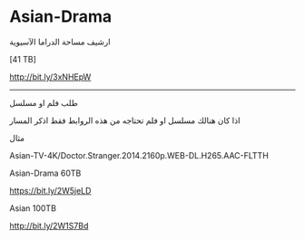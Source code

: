 # Asian-Drama

ارشيف مساحة الدراما الآسيوية

  [41 TB] 

http://bit.ly/3xNHEpW

------------

طلب فلم او مسلسل 

اذا كان هنالك مسلسل او فلم تحتاجه من هذه الروابط فقط اذكر المسار 

مثال 

Asian-TV-4K/Doctor.Stranger.2014.2160p.WEB-DL.H265.AAC-FLTTH

Asian-Drama 60TB

https://bit.ly/2W5jeLD

Asian 100TB

http://bit.ly/2W1S7Bd







    
